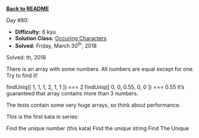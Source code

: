 ﻿<a href=https://github.com/hlais/Kata---a---Day><b>Back to README</b><a>

Day #80: 

* <b>Difficulty:</b> 6 kyu
* <b>Solution Class:</b> [Occuring Characters](Occuring%20Characters.cs)
* <b>Solved:</b> Friday, March 30<sup>th</sup>, 2018

Solved: th, 2018


There is an array with some numbers. All numbers are equal except for one. Try to find it!

findUniq([ 1, 1, 1, 2, 1, 1 ]) === 2
findUniq([ 0, 0, 0.55, 0, 0 ]) === 0.55
It’s guaranteed that array contains more than 3 numbers.

The tests contain some very huge arrays, so think about performance.

This is the first kata in series:

Find the unique number (this kata)
Find the unique string
Find The Unique
